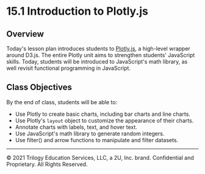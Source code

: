 # 15.1 Introduction to Plotly.js

## Overview

Today's lesson plan introduces students to [Plotly.js](https://plot.ly/javascript/), a high-level wrapper around D3.js. The entire Plotly unit aims to strengthen students' JavaScript skills. Today, students will be introduced to JavaScript's math library, as well revisit functional programming in JavaScript.

## Class Objectives

By the end of class, students will be able to:

* Use Plotly to create basic charts, including bar charts and line charts.
* Use Plotly's `layout` object to customize the appearance of their charts.
* Annotate charts with labels, text, and hover text.
* Use JavaScript's math library to generate random integers.
* Use filter() and arrow functions to manipulate and filter datasets.

- - -

© 2021 Trilogy Education Services, LLC, a 2U, Inc. brand. Confidential and Proprietary. All Rights Reserved.
